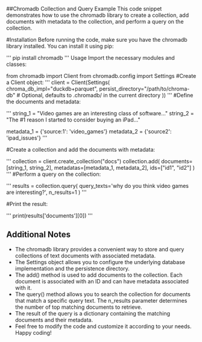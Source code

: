 ##Chromadb Collection and Query Example
This code snippet demonstrates how to use the chromadb library to create a collection, add documents with metadata to the collection, and perform a query on the collection.

#Installation
Before running the code, make sure you have the chromadb library installed. You can install it using pip:

'''
pip install chromadb
'''
Usage
Import the necessary modules and classes:

from chromadb import Client
from chromadb.config import Settings
#Create a Client object:
'''
client = Client(Settings(
    chroma_db_impl="duckdb+parquet",
    persist_directory="/path/to/chroma-db" # Optional, defaults to .chromadb/ in the current directory
))
'''
#Define the documents and metadata:

'''
string_1 = "Video games are an interesting class of software..."
string_2 = "The #1 reason I started to consider buying an iPad..."

metadata_1 = {'source:1': 'video_games'}
metadata_2 = {'source2': 'ipad_issues'}
'''

#Create a collection and add the documents with metadata:

'''
collection = client.create_collection("docs")
collection.add(
    documents=[string_1, string_2],
    metadatas=[metadata_1, metadata_2],
    ids=["id1", "id2"]
)
'''
#Perform a query on the collection:

'''
results = collection.query(
    query_texts='why do you think video games are interesting?',
    n_results=1
)
'''

#Print the result:

'''
print(results['documents'][0])
'''
## Additional Notes
- The chromadb library provides a convenient way to store and query collections of text documents with associated metadata.
- The Settings object allows you to configure the underlying database implementation and the persistence directory.
- The add() method is used to add documents to the collection. Each document is associated with an ID and can have metadata associated with it.
- The query() method allows you to search the collection for documents that match a specific query text. The n_results parameter determines the number of top matching documents to retrieve.
- The result of the query is a dictionary containing the matching documents and their metadata.
- Feel free to modify the code and customize it according to your needs. Happy coding!

